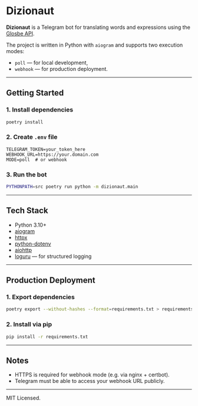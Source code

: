 # Dizionaut

**Dizionaut** is a Telegram bot for translating words and expressions using the [Glosbe API](https://glosbe.com/).

The project is written in Python with `aiogram` and supports two execution modes:

* `poll` — for local development,
* `webhook` — for production deployment.

---

## Getting Started

### 1. Install dependencies

```bash
poetry install
```

### 2. Create `.env` file

```dotenv
TELEGRAM_TOKEN=your_token_here
WEBHOOK_URL=https://your.domain.com
MODE=poll  # or webhook
```

### 3. Run the bot

```bash
PYTHONPATH=src poetry run python -m dizionaut.main
```

---

## Tech Stack

* Python 3.10+
* [aiogram](https://docs.aiogram.dev/)
* [httpx](https://www.python-httpx.org/)
* [python-dotenv](https://pypi.org/project/python-dotenv/)
* [aiohttp](https://docs.aiohttp.org/)
* [loguru](https://github.com/Delgan/loguru) — for structured logging

---

## Production Deployment

### 1. Export dependencies

```bash
poetry export --without-hashes --format=requirements.txt > requirements.txt
```

### 2. Install via pip

```bash
pip install -r requirements.txt
```

---

## Notes

* HTTPS is required for webhook mode (e.g. via nginx + certbot).
* Telegram must be able to access your webhook URL publicly.

---

MIT Licensed.
